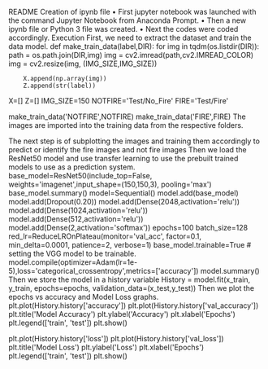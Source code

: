 README
Creation of ipynb file
•	First jupyter notebook was launched with the command Jupyter Notebook from Anaconda Prompt.
•	Then a new ipynb file or Python 3 file was created.
•	Next the codes were coded accordingly.
Execution
First, we need to extract the dataset and train the data model.
def make_train_data(label,DIR):
    for img in tqdm(os.listdir(DIR)):
        path = os.path.join(DIR,img)
        img = cv2.imread(path,cv2.IMREAD_COLOR)
        img = cv2.resize(img, (IMG_SIZE,IMG_SIZE))
        
        X.append(np.array(img))
        Z.append(str(label))
X=[]
Z=[]
IMG_SIZE=150
NOTFIRE='Test/No_Fire'
FIRE='Test/Fire'

make_train_data('NOTFIRE',NOTFIRE)
make_train_data('FIRE',FIRE)
The images are imported into the training data from the respective folders.

The next step is of subplotting the images and training them accordingly to predict or identify the fire images and not fire images
Then we load the ResNet50 model and use transfer learning to use the prebuilt trained models to use as a prediction system.
base_model=ResNet50(include_top=False, weights='imagenet',input_shape=(150,150,3), pooling='max')
base_model.summary()
model=Sequential()
model.add(base_model)
model.add(Dropout(0.20))
model.add(Dense(2048,activation='relu'))
model.add(Dense(1024,activation='relu'))
model.add(Dense(512,activation='relu'))
model.add(Dense(2,activation='softmax'))
epochs=100
batch_size=128
red_lr=ReduceLROnPlateau(monitor='val_acc', factor=0.1, min_delta=0.0001, patience=2, verbose=1)
base_model.trainable=True # setting the VGG model to be trainable.
model.compile(optimizer=Adam(lr=1e-5),loss='categorical_crossentropy',metrics=['accuracy'])
model.summary()
Then we store the model in a history variable
History = model.fit(x_train, y_train, epochs=epochs, validation_data=(x_test,y_test))
Then we plot the epochs vs accuracy and Model Loss graphs.
plt.plot(History.history['accuracy'])
plt.plot(History.history['val_accuracy'])
plt.title('Model Accuracy')
plt.ylabel('Accuracy')
plt.xlabel('Epochs')
plt.legend(['train', 'test'])
plt.show()
 

plt.plot(History.history['loss'])
plt.plot(History.history['val_loss'])
plt.title('Model Loss')
plt.ylabel('Loss')
plt.xlabel('Epochs')
plt.legend(['train', 'test'])
plt.show()

 


